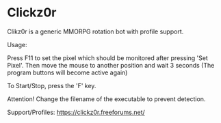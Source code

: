 # Clickz0r
Clikz0r is a generic MMORPG rotation bot with profile support.

Usage:

Press F11 to set the pixel which should be monitored after pressing 'Set Pixel'.
Then move the mouse to another position and wait 3 seconds (The program buttons will become active again)

To Start/Stop, press the 'F' key.

Attention! Change the filename of the executable to prevent detection.

Support/Profiles: https://clickz0r.freeforums.net/
